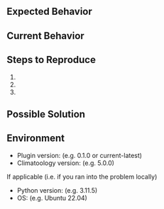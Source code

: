 <!--- This template is to report a problem/issue/bug. To request a feature, use the feature (i.e. a new functionality) use the feature_request template! -->

<!--- Provide a general summary of the issue in the Title above -->
<!--- Where helpful, include code, logs, stack traces or visuals (images/videos) to this issue -->

## Expected Behavior
<!--- Tell us what should happen? What are you trying to accomplish? -->

## Current Behavior
<!--- Tell us what happens instead of the expected behavior -->

## Steps to Reproduce
<!--- State the *exact* steps you take to reproduce the same error again and again. -->
<!--- Try to make the example as simple as possible i.e. remove steps you think are not related to the problem, use the simplest input possible and try if you can still reproduce it.-->

1.
2.
3.

## Possible Solution
<!--- Not obligatory, but suggest a fix/reason for the bug if you already investigated -->

## Environment

- Plugin version: (e.g. 0.1.0 or current-latest)
- Climatoology version: (e.g. 5.0.0)

If applicable (i.e. if you ran into the problem locally)
- Python version: (e.g. 3.11.5)
- OS: (e.g. Ubuntu 22.04)